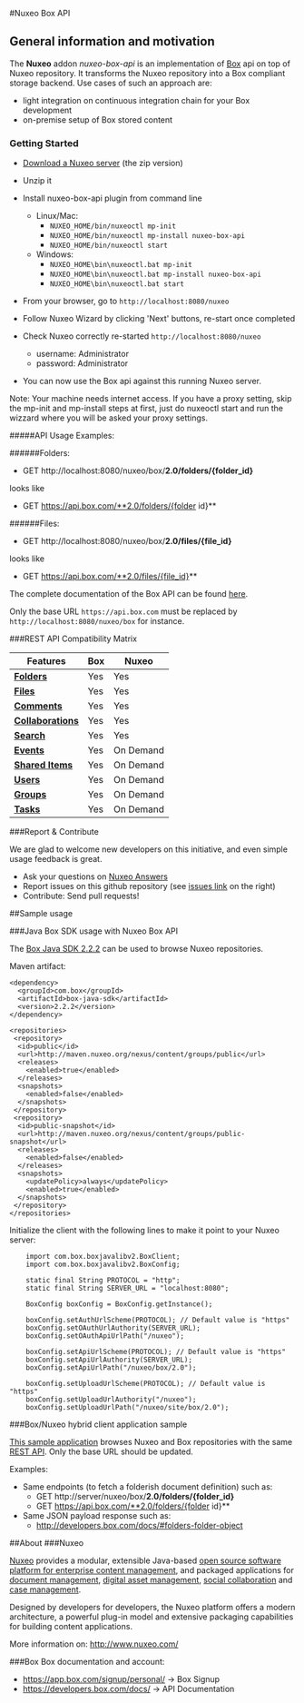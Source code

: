 #Nuxeo Box API

## General information and motivation

The **Nuxeo** addon _nuxeo-box-api_ is an implementation of [Box](http://www.box.com) api on top of Nuxeo repository. It transforms the Nuxeo repository into a Box compliant storage backend. Use cases of such an approach are:
- light integration on continuous integration chain for your Box development
- on-premise setup of Box stored content


### Getting Started

- [Download a Nuxeo server](http://www.nuxeo.com/en/downloads) (the zip version)

- Unzip it

- Install nuxeo-box-api plugin from command line 
  - Linux/Mac:
    - `NUXEO_HOME/bin/nuxeoctl mp-init`
    - `NUXEO_HOME/bin/nuxeoctl mp-install nuxeo-box-api`
    - `NUXEO_HOME/bin/nuxeoctl start`
  - Windows:
    - `NUXEO_HOME\bin\nuxeoctl.bat mp-init`
    - `NUXEO_HOME\bin\nuxeoctl.bat mp-install nuxeo-box-api`
    - `NUXEO_HOME\bin\nuxeoctl.bat start`

- From your browser, go to `http://localhost:8080/nuxeo`

- Follow Nuxeo Wizard by clicking 'Next' buttons, re-start once completed

- Check Nuxeo correctly re-started `http://localhost:8080/nuxeo`
  - username: Administrator
  - password: Administrator

- You can now use the Box api against this running Nuxeo server.


Note: Your machine needs internet access. If you have a proxy setting, skip the mp-init and mp-install steps at first, just do nuxeoctl start and run the wizzard where you will be asked your proxy settings.
  
#####API Usage Examples:

######Folders:

- GET http://localhost:8080/nuxeo/box/**2.0/folders/{folder_id}**

looks like

- GET https://api.box.com/**2.0/folders/{folder id}**

######Files:

- GET http://localhost:8080/nuxeo/box/**2.0/files/{file_id}**

looks like

- GET https://api.box.com/**2.0/files/{file_id}**


The complete documentation of the Box API can be found [here](https://developers.box.com/docs/). 

Only the base URL `https://api.box.com` must be replaced by `http://localhost:8080/nuxeo/box` for instance.
  

###REST API Compatibility Matrix

Features | Box | Nuxeo
------------ | ------------- | ------------
[**Folders**](https://developers.box.com/docs/#folders)| Yes | Yes
[**Files**](https://developers.box.com/docs/#files)| Yes | Yes
[**Comments**](https://developers.box.com/docs/#comments)| Yes | Yes
[**Collaborations**](https://developers.box.com/docs/#collaborations)| Yes | Yes
[**Search**](https://developers.box.com/docs/#search)| Yes | Yes
[**Events**](https://developers.box.com/docs/#events)| Yes | On Demand
[**Shared Items**](https://developers.box.com/docs/#shared-items)| Yes | On Demand
[**Users**](https://developers.box.com/docs/#users)| Yes | On Demand
[**Groups**](https://developers.box.com/docs/#groups)| Yes | On Demand
[**Tasks**](https://developers.box.com/docs/#tasks)| Yes | On Demand

###Report & Contribute

We are glad to welcome new developers on this initiative, and even simple usage feedback is great.
- Ask your questions on [Nuxeo Answers](http://answers.nuxeo.com)
- Report issues on this github repository (see [issues link](http://github.com/nuxeo/nuxeo-box-api/issues) on the right)
- Contribute: Send pull requests!

##Sample usage

###Java Box SDK usage with Nuxeo Box API

The [Box Java SDK 2.2.2](https://github.com/box/box-java-sdk-v2) can be used to browse Nuxeo repositories.

Maven artifact:

    <dependency>
      <groupId>com.box</groupId>
      <artifactId>box-java-sdk</artifactId>
      <version>2.2.2</version>
    </dependency>

    <repositories>
     <repository>
      <id>public</id>
      <url>http://maven.nuxeo.org/nexus/content/groups/public</url>
      <releases>
        <enabled>true</enabled>
      </releases>
      <snapshots>
        <enabled>false</enabled>
      </snapshots>
     </repository>
     <repository>
      <id>public-snapshot</id>
      <url>http://maven.nuxeo.org/nexus/content/groups/public-snapshot</url>
      <releases>
        <enabled>false</enabled>
      </releases>
      <snapshots>
        <updatePolicy>always</updatePolicy>
        <enabled>true</enabled>
      </snapshots>
     </repository>
    </repositories>


Initialize the client with the following lines to make it point to your Nuxeo server:

        import com.box.boxjavalibv2.BoxClient;
        import com.box.boxjavalibv2.BoxConfig;
        
        static final String PROTOCOL = "http";
        static final String SERVER_URL = "localhost:8080";

        BoxConfig boxConfig = BoxConfig.getInstance();
        
        boxConfig.setAuthUrlScheme(PROTOCOL); // Default value is "https"
        boxConfig.setOAuthUrlAuthority(SERVER_URL);
        boxConfig.setOAuthApiUrlPath("/nuxeo");

        boxConfig.setApiUrlScheme(PROTOCOL); // Default value is "https"
        boxConfig.setApiUrlAuthority(SERVER_URL);
        boxConfig.setApiUrlPath("/nuxeo/box/2.0");

        boxConfig.setUploadUrlScheme(PROTOCOL); // Default value is "https"
        boxConfig.setUploadUrlAuthority("/nuxeo");
        boxConfig.setUploadUrlPath("/nuxeo/site/box/2.0");
        

        
###Box/Nuxeo hybrid client application sample

[This sample application](https://github.com/nuxeo/nuxeo-box-angular-sample) browses Nuxeo and Box repositories with the same [REST API](https://developers.box.com/docs/). Only the base URL should be updated.

Examples:

- Same endpoints (to fetch a folderish document definition) such as:
  - GET http://server/nuxeo/box/**2.0/folders/{folder_id}**
  - GET https://api.box.com/**2.0/folders/{folder id}**
- Same JSON payload response such as:
  - <http://developers.box.com/docs/#folders-folder-object>

##About
###Nuxeo

[Nuxeo](http://www.nuxeo.com) provides a modular, extensible Java-based [open source software platform for enterprise content management](http://www.nuxeo.com/en/products/content-management-platform), and packaged applications for [document management](http://www.nuxeo.com/en/products/document-management), [digital asset management](http://www.nuxeo.com/en/products/digital-asset-management), [social collaboration](http://www.nuxeo.com/en/products/social-collaboration) and [case management](http://www.nuxeo.com/en/products/case-management).

Designed by developers for developers, the Nuxeo platform offers a modern architecture, a powerful plug-in model and extensive packaging capabilities for building content applications.

More information on: <http://www.nuxeo.com/> 

###Box
Box documentation and account:

- <https://app.box.com/signup/personal/> -> Box Signup
- <https://developers.box.com/docs/> -> API Documentation
